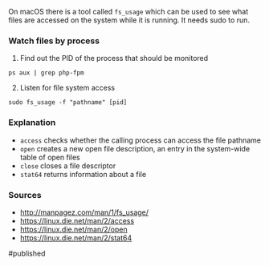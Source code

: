 On macOS there is a tool called  `fs_usage` which can be used to see what files are accessed on the system while it is running. It needs sudo to run.

### Watch files by process
1. Find out the PID of the process that should be monitored 
```
ps aux | grep php-fpm
```
2. Listen for file system access 
```
sudo fs_usage -f "pathname" [pid]
```

### Explanation
- `access`  checks whether the calling process can access the file pathname
- `open` creates a new open file description, an entry in the system-wide table of open files
- `close` closes a file descriptor
- `stat64` returns information about a file

### Sources
- http://manpagez.com/man/1/fs_usage/
- https://linux.die.net/man/2/access
- https://linux.die.net/man/2/open
- https://linux.die.net/man/2/stat64

#published